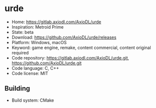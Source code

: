 # urde

- Home: https://gitlab.axiodl.com/AxioDL/urde
- Inspiration: Metroid Prime
- State: beta
- Download: https://github.com/AxioDL/urde/releases
- Platform: Windows, macOS
- Keyword: game engine, remake, content commercial, content original required
- Code repository: https://gitlab.axiodl.com/AxioDL/urde.git, https://github.com/AxioDL/urde.git
- Code language: C, C++
- Code license: MIT

## Building

- Build system: CMake
